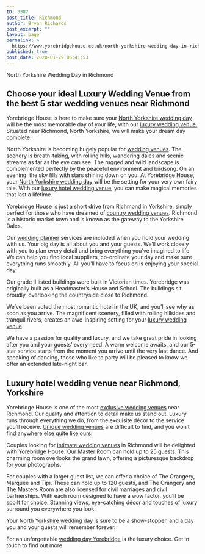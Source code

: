 ```yaml
---
ID: 3387
post_title: Richmond
author: Bryan Richards
post_excerpt: ""
layout: page
permalink: >
  https://www.yorebridgehouse.co.uk/north-yorkshire-wedding-day-in-richmond/
published: true
post_date: 2020-01-29 06:41:53
---
```

<p class="section-title">North Yorkshire Wedding Day in Richmond</p>

<h2 class="section-title sub-title">Choose your ideal Luxury Wedding Venue from the best 5 star wedding venues near Richmond</h2>
<p>Yorebridge House is here to make sure your <a href="/#ptdi">North Yorkshire wedding day</a> will be the most memorable day of your life, with our <a href="/#sll">luxury wedding venue.</a> Situated near Richmond, North Yorkshire, we will make your dream day complete.</p>

<p>North Yorkshire is becoming hugely popular for <a href="/#ww">wedding venues</a>. The scenery is breath-taking, with rolling hills, wandering dales and scenic streams as far as the eye can see. The rugged and wild landscape is complemented perfectly by the peaceful environment and birdsong. On an evening, the sky fills with stars shining down on you. At Yorebridge House, your <a href="/#ptdi">North Yorkshire wedding day</a> will be the setting for your very own fairy tale. With our <a href="/#wtinc">luxury hotel wedding venue</a>, you can make magical memories that last a lifetime.</p>

<p>Yorebridge House is just a short drive from Richmond in Yorkshire, simply perfect for those who have dreamed of <a href="/#flw">country wedding venues</a>. Richmond is a historic market town and is known as the gateway to the Yorkshire Dales.</p>

<p>Our <a href="/#wtinc">wedding planner</a> services are included when you hold your wedding with us. Your big day is all about you and your guests. We’ll work closely with you to plan every detail and bring everything you’ve imagined to life. We can help you find local suppliers, co-ordinate your day and make sure everything runs smoothly. All you’ll have to focus on is enjoying your special day.</p>

<p>Our grade II listed buildings were built in Victorian times. Yorebridge was originally built as a Headmaster’s House and School. The buildings sit proudly, overlooking the countryside close to Richmond.</p>

<p>We’ve been voted the most romantic hotel in the UK, and you’ll see why as soon as you arrive. The magnificent scenery, filled with rolling hillsides and tranquil rivers, creates an awe-inspiring setting for your <a href="/#sll">luxury wedding venue</a>.</p>

<p>We have a passion for quality and luxury, and we take great pride in looking after you and your guests’ every need. A warm welcome awaits, and our 5-star service starts from the moment you arrive until the very last dance. And speaking of dancing, those who like to party will be pleased to know we offer an extended late-night bar.</p>

<h2 class="section-title sub-title">Luxury hotel wedding venue near Richmond, Yorkshire</h2>

<p>Yorebridge House is one of the most <a href="/#wtinc">exclusive wedding venues</a> near Richmond. Our quality and attention to detail make us stand out. Luxury runs through everything we do, from the exquisite décor to the service you’ll receive. <a href="/#ptdi">Unique wedding venues</a> are difficult to find, and you won’t find anywhere else quite like ours.</p>

<p>Couples looking for <a href="/#yc">intimate wedding venues</a> in Richmond will be delighted with Yorebridge House. Our Master Room can hold up to 25 guests. This charming room overlooks the grand lawn, offering a picturesque backdrop for your photographs.</p>

<p>For couples with a larger guest list, we can offer a choice of The Orangery, Marquee and Tipi. These can hold up to 120 guests, and The Orangery and The Masters Room are also licensed for civil marriages and civil partnerships. With each room designed to have a wow factor, you’ll be spoilt for choice. Stunning views, eye-catching décor and touches of luxury surround you everywhere you look.</p>

<p>Your <a href="/#ptdi">North Yorkshire wedding day</a> is sure to be a show-stopper, and a day you and your guests will remember forever.</p>

<p>For an unforgettable <a href="/#flw">wedding day Yorebridge</a> is the luxury choice. Get in touch to find out more.</p>